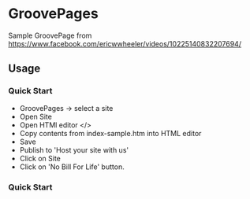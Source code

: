 # GroovePages

Sample GroovePage from https://www.facebook.com/ericwwheeler/videos/10225140832207694/

## Usage

### Quick Start

*  GroovePages -> select a site
* Open Site
* Open HTMl editor </>
* Copy contents from index-sample.htm into HTML editor
* Save
* Publish to 'Host your site with us'
* Click on Site
* Click on 'No Bill For Life' button.

### Quick Start
